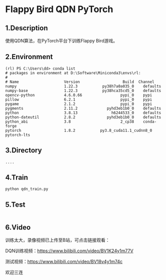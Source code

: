 # Flappy Bird QDN PyTorch

## 1.Description

使用QDN算法，在PyTorch平台下训练Flappy Bird游戏。

## 2.Environment

```shell
(rl) PS C:\Users\dd> conda list
# packages in environment at D:\Software\Miniconda3\envs\rl:
#
# Name                    Version                   Build  Channel
numpy                     1.22.3           py38h7a0a035_0    defaults
numpy-base                1.22.3           py38hca35cd5_0    defaults
opencv-python             4.6.0.66                 pypi_0    pypi
pillow                    6.2.1                    pypi_0    pypi
pygame                    2.1.2                    pypi_0    pypi
pygments                  2.11.2             pyhd3eb1b0_0    defaults
python                    3.8.13               h6244533_0    defaults
python-dateutil           2.8.2              pyhd3eb1b0_0    defaults
python_abi                3.8                      2_cp38    conda-forge
pytorch                   1.8.2           py3.8_cuda11.1_cudnn8_0    pytorch-lts
```

## 3.Directory

```shell
....
```

## 4.Train



```shell
python qdn_train.py
```



## 5.Test



```shell

```



## 6.Video

训练太大，录像视频已上传至B站，可点击链接观看：

DQN训练视频：https://www.bilibili.com/video/BV1K24y1m77V

测试视频：https://www.bilibili.com/video/BV18v4y1m74c

欢迎三连
